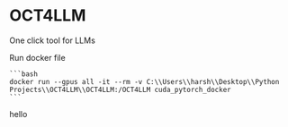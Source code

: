 # OCT4LLM
One click tool for LLMs


Run docker file

    ```bash
    docker run --gpus all -it --rm -v C:\\Users\\harsh\\Desktop\\Python Projects\\OCT4LLM\\OCT4LLM:/OCT4LLM cuda_pytorch_docker
    ```

hello